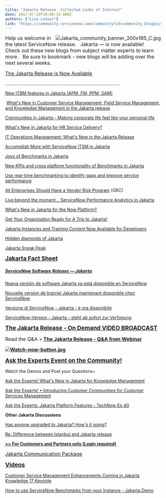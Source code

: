 ```yaml
---
title: "Jakarta Release  Collected Links of Interest"
date: 2017-07-19T19:09:33.000Z
authors: ["Lisa Latour"]
link: "https://community.servicenow.com/community?id=community_blog&sys_id=bdbdaaa9dbd0dbc01dcaf3231f961960"
---
```

<p><span style="font-size: 12pt;"><a _jive_internal="true" href="/blog/&quot;https:/docs.servicenow.com/category/jakarta:"><img   alt="Jakarta_community_banner_300x185_C.jpg" class="image-2 jive-image" src="537d2ffddb18dfc0b322f4621f961949.iix" style="height: auto; float: right;"/></a>Help us welcome in the latest ServiceNow release.   Jakarta — is now available!   Check out these new blogs from subject matter experts to learn more.   Be sure to bookmark - new blogs will be adding over the next several weeks. </span></p><p></p><p><span style="font-size: 12pt;"><a title="The Jakarta Release is Now Available" __default_attr="6978" __jive_macro_name="blogpost" class="jive_macro jive_macro_blogpost" data-orig-content="The Jakarta Release is Now Available" data-renderedposition="102.94999694824219_8_286_20" href="/community?id=community_blog&sys_id=e1fde22ddbd0dbc01dcaf3231f9619c7">The Jakarta Release is Now Available</a> </span></p><p><span>............................................................................................</span></p><p><span><a title="New ITBM features in Jakarta (APM, FM, PPM, SAM)" __default_attr="6973" __jive_macro_name="blogpost" class="jive_macro jive_macro_blogpost" data-orig-content="New ITBM features in Jakarta (APM, FM, PPM, SAM)" data-renderedposition="148.11666870117188_8_349_17" href="/community?id=community_blog&sys_id=5d3e2e6ddbd0dbc01dcaf3231f9619b4">New ITBM features in Jakarta (APM, FM, PPM, SAM)</a> </span></p><p><span>&#8232;<a title="What's New in Customer Service Management, Field Service Management, and Knowledge Management in the Jakarta release" __default_attr="6958" __jive_macro_name="blogpost" class="jive_macro jive_macro_blogpost" data-orig-content="What's New in Customer Service Management, Field Service Management, and Knowledge Management in the Jakarta release" data-renderedposition="169.11666870117188_8_814_17" href="/community?id=community_blog&sys_id=26dde6e9dbd0dbc01dcaf3231f9619e0">What's New in Customer Service Management, Field Service Management, and Knowledge Management in the Jakarta release</a> &#8232;</span></p><p><span><a title="Communities in Jakarta - Making corporate life feel like your personal life" __default_attr="6990" __jive_macro_name="blogpost" class="jive_macro jive_macro_blogpost" data-orig-content="Communities in Jakarta - Making corporate life feel like your personal life" data-renderedposition="190.11666870117188_8_474_17" href="/community?id=community_blog&sys_id=933e62addbd0dbc01dcaf3231f961949">Communities in Jakarta - Making corporate life feel like your personal life</a> </span></p><p><span><a title="What's New in Jakarta for HR Service Delivery?" __default_attr="6963" __jive_macro_name="blogpost" class="jive_macro jive_macro_blogpost" data-orig-content="What's New in Jakarta for HR Service Delivery?" data-renderedposition="211.11666870117188_8_314_17" href="/community?id=community_blog&sys_id=949caae1dbd0dbc01dcaf3231f9619f0">What's New in Jakarta for HR Service Delivery?</a> </span></p><p><span><a title="IT Operations Management: What's New in the Jakarta Release" __default_attr="6965" __jive_macro_name="blogpost" class="jive_macro jive_macro_blogpost" data-orig-content="IT Operations Management: What's New in the Jakarta Release" data-renderedposition="232.11666870117188_8_415_17" href="/community?id=community_blog&sys_id=9ddc6665dbd0dbc01dcaf3231f9619f4">IT Operations Management: What's New in the Jakarta Release</a> </span></p><p><span><a title="Accomplish More with ServiceNow ITSM in Jakarta" __default_attr="6907" __jive_macro_name="blogpost" class="jive_macro jive_macro_blogpost" data-orig-content="Accomplish More with ServiceNow ITSM in Jakarta" data-renderedposition="253.11666870117188_8_339_17" href="/community?id=community_blog&sys_id=894deee5dbd0dbc01dcaf3231f961935">Accomplish More with ServiceNow ITSM in Jakarta</a> </span></p><p><span><a title="Joys of Benchmarks in Jakarta" __default_attr="6918" __jive_macro_name="blogpost" class="jive_macro jive_macro_blogpost" data-orig-content="Joys of Benchmarks in Jakarta" data-renderedposition="274.1166687011719_8_212_17" href="/community?id=community_blog&sys_id=6c4daee5dbd0dbc01dcaf3231f961942">Joys of Benchmarks in Jakarta</a> </span></p><p><span><a title="New KPIs and cross platform functionality of Benchmarks in Jakarta" __default_attr="7029" __jive_macro_name="blogpost" class="jive_macro jive_macro_blogpost" data-orig-content="New KPIs and cross platform functionality of Benchmarks in Jakarta" data-renderedposition="295.1166687011719_8_444_17" href="/community?id=community_blog&sys_id=3b9dae69dbd0dbc01dcaf3231f9619f5">New KPIs and cross platform functionality of Benchmarks in Jakarta</a> </span></p><p><span><a title="Use real-time benchmarking to identify gaps and improve service performance" __default_attr="7048" __jive_macro_name="blogpost" class="jive_macro jive_macro_blogpost" data-orig-content="Use real-time benchmarking to identify gaps and improve service performance" data-renderedposition="316.1166687011719_8_509_17" href="/community?id=community_blog&sys_id=e3dd6ae9dbd0dbc01dcaf3231f9619a0">Use real-time benchmarking to identify gaps and improve service performance</a> </span></p><p><span><a title="All Enterprises Should Have a Vendor Risk Program" __default_attr="6989" __jive_macro_name="blogpost" class="jive_macro jive_macro_blogpost" data-orig-content="All Enterprises Should Have a Vendor Risk Program" data-renderedposition="337.1166687011719_8_340_17" href="/community?id=community_blog&sys_id=a23eee6ddbd0dbc01dcaf3231f96194c">All Enterprises Should Have a Vendor Risk Program</a> (GRC)</span></p><p><span><a title="Live beyond the moment… ServiceNow Performance Analytics in Jakarta" __default_attr="6960" __jive_macro_name="blogpost" class="jive_macro jive_macro_blogpost" data-orig-content="Live beyond the moment… ServiceNow Performance Analytics in Jakarta" data-renderedposition="358.1166687011719_8_477_17" href="/community?id=community_blog&sys_id=78aca225dbd0dbc01dcaf3231f96197b">Live beyond the moment… ServiceNow Performance Analytics in Jakarta</a> </span></p><p><span><a title="What's New in Jakarta for the Now Platform?" __default_attr="6979" __jive_macro_name="blogpost" class="jive_macro jive_macro_blogpost" data-orig-content="What's New in Jakarta for the Now Platform?" data-renderedposition="379.1166687011719_8_300_17" href="/community?id=community_blog&sys_id=ad3e6e6ddbd0dbc01dcaf3231f961956">What's New in Jakarta for the Now Platform?</a> </span></p><p><span><a title="Get Your Organization Ready for A Trip to Jakarta!" __default_attr="6961" __jive_macro_name="blogpost" class="jive_macro jive_macro_blogpost" data-orig-content="Get Your Organization Ready for A Trip to Jakarta!" data-renderedposition="400.1166687011719_8_330_17" href="/community?id=community_blog&sys_id=c49caae1dbd0dbc01dcaf3231f9619b4">Get Your Organization Ready for A Trip to Jakarta!</a> </span></p><p><span><a title="Jakarta Instances and Training Content Now Available for Developers" __default_attr="6893" __jive_macro_name="blogpost" class="jive_macro jive_macro_blogpost" data-orig-content="Jakarta Instances and Training Content Now Available for Developers" data-renderedposition="421.1166687011719_8_451_17" href="/community?id=community_blog&sys_id=a3fde62ddbd0dbc01dcaf3231f961988">Jakarta Instances and Training Content Now Available for Developers</a> </span></p><p><span><a title="Hidden diamonds of Jakarta" __default_attr="6890" __jive_macro_name="blogpost" class="jive_macro jive_macro_blogpost" data-orig-content="Hidden diamonds of Jakarta" data-renderedposition="442.1166687011719_8_196_17" href="/community?id=community_blog&sys_id=9aedaee9dbd0dbc01dcaf3231f961997">Hidden diamonds of Jakarta</a> </span></p><p><span><a title="Jakarta Sneak Peak" __default_attr="6818" __jive_macro_name="blogpost" class="jive_macro jive_macro_blogpost" data-orig-content="Jakarta Sneak Peak" data-renderedposition="463.1166687011719_8_143_17" href="/community?id=community_blog&sys_id=56bc2e25dbd0dbc01dcaf3231f961985">Jakarta Sneak Peak</a> </span></p><p></p><p></p><p><span style="text-decoration: underline; font-size: 14pt;"><strong>Jakarta Fact Sheet</strong></span></p><h5><a title="ServiceNow Software Release — Jakarta" __default_attr="7398" __jive_macro_name="document" class="jive_macro jive_macro_document" data-orig-content="ServiceNow Software Release — Jakarta" data-renderedposition="553.566650390625_8_292_18" href="/community?id=community_article&sys_id=055c66a1dbd0dbc01dcaf3231f96198e">ServiceNow Software Release — Jakarta</a></h5><p></p><p><a title="Nueva versión de software Jakarta ya está disponible en ServiceNow" __default_attr="7497" __jive_macro_name="document" class="jive_macro jive_macro_document" data-orig-content="Nueva versión de software Jakarta ya está disponible en ServiceNow" data-renderedposition="596.11669921875_8_451_17" href="/community?id=community_article&sys_id=9cecaa65dbd0dbc01dcaf3231f9619ea">Nueva versión de software Jakarta ya está disponible en ServiceNow</a></p><p><a title="Nouvelle version de logiciel Jakarta maintenant disponible chez ServiceNow" __default_attr="7496" __jive_macro_name="document" class="jive_macro jive_macro_document" data-orig-content="Nouvelle version de logiciel Jakarta maintenant disponible chez ServiceNow" data-renderedposition="617.11669921875_8_494_17" href="/community?id=community_article&sys_id=90ac6225dbd0dbc01dcaf3231f9619ed">Nouvelle version de logiciel Jakarta maintenant disponible chez ServiceNow</a></p><p><a title="Versione di ServiceNow - Jakarta - è ora disponibile" __default_attr="7494" __jive_macro_name="document" class="jive_macro jive_macro_document" data-orig-content="Versione di ServiceNow - Jakarta - è ora disponibile" data-renderedposition="638.11669921875_8_342_17" href="/community?id=community_article&sys_id=ff1c2e21dbd0dbc01dcaf3231f9619c4">Versione di ServiceNow - Jakarta - è ora disponibile</a></p><p><a title="ServiceNow-Version - Jakarta - steht ab sofort zur Verfügung" __default_attr="7495" __jive_macro_name="document" class="jive_macro jive_macro_document" data-orig-content="ServiceNow-Version - Jakarta - steht ab sofort zur Verfügung" data-renderedposition="659.11669921875_8_399_17" href="/community?id=community_article&sys_id=2e5ce6a1dbd0dbc01dcaf3231f9619cc">ServiceNow-Version - Jakarta - steht ab sofort zur Verfügung</a></p><p></p><p></p><p><span style="text-decoration: underline; font-size: 14pt;"><strong>The Jakarta Release - On Demand VIDEO BROADCAST</strong></span></p><p><span style="font-size: 12pt;">Read the Q&amp;A &gt;<strong> </strong><strong><a title="The Jakarta Release - Q&amp;A from Webinar" __default_attr="7743" __jive_macro_name="document" class="jive_macro jive_macro_document" data-orig-content="The Jakarta Release - Q&amp;amp;A from Webinar" data-renderedposition="749.9500122070312_128.0833282470703_331_20" href="/community?id=community_article&sys_id=2c6d6a29dbd0dbc01dcaf3231f961994">The Jakarta Release - Q&amp;A from Webinar</a> </strong></span></p><p><span style="font-size: 12pt;"><a href="https://www.servicenow.com/lpwbr/going-live-the-jakarta-release.html?referenceSource=community"><strong><img  __jive_id="325529" alt="Watch-now-button.jpg" class="image-2 jive-image" src="4970918edb94130468c1fb651f961901.iix"/></strong></a></span></p><p></p><p></p><p><span style="text-decoration: underline; font-size: 14pt;"><strong>Ask the Experts Event on the Community!</strong></span></p><p>Watch the Demos and Post your Questions~</p><p><a __default_attr="270595" __jive_macro_name="thread" class="jive_macro_thread jive_macro" data-orig-content="Ask the Experts! What's New in Jakarta for Knowledge Management" data-renderedposition="936.3499755859375_8_445_17" href="/community?id=community_question&sys_id=b605cf2ddbd8dbc01dcaf3231f961961" modifiedtitle="true" title="Ask the Experts! What's New in Jakarta for Knowledge Management">Ask the Experts! What's New in Jakarta for Knowledge Management</a></p><p><span class="meta"><a __default_attr="270596" __jive_macro_name="thread" class="jive_macro_thread jive_macro" data-orig-content="Ask the Experts! • Introducing Customer Communities for Customer Services Management" data-renderedposition="957.3499755859375_8_586_17" href="/community?id=community_question&sys_id=d1a04365db98dbc01dcaf3231f961999" modifiedtitle="true" title="Ask the Experts! • Introducing Customer Communities for Customer Services Management">Ask the Experts! • Introducing Customer Communities for Customer Services Management</a></span></p><p><span class="meta"><a title="Ask the Experts: Jakarta Platform Features - TechNow Ep 40" __default_attr="277093" __jive_macro_name="thread" class="jive_macro_thread jive_macro" data-orig-content="Ask the Experts: Jakarta Platform Features - TechNow Ep 40" data-renderedposition="978.3499755859375_8_398_17" href="/community?id=community_question&sys_id=5a250b6ddbd8dbc01dcaf3231f96199e">Ask the Experts: Jakarta Platform Features - TechNow Ep 40</a>   </span></p><p></p><p><strong><span class="meta">Other Jakarta Discussions</span></strong></p><p><span class="meta"><a title="Has anyone upgraded to Jakarta? How's it going?" __default_attr="1189217" __jive_macro_name="message" class="jive_macro jive_macro_message" data-orig-content="Has anyone upgraded to Jakarta? How's it going?" data-renderedposition="1041.3499755859375_8_333_17" href="/community?id=community_question&sys_id=3d3fb669db58dbc01dcaf3231f96196d">Has anyone upgraded to Jakarta? How's it going?</a> </span></p><p><span class="meta"><a title="Re: Difference between Istanbul and Jakarta release" __default_attr="1186159" __jive_macro_name="message" class="jive_macro jive_macro_message" data-orig-content="Re: Difference between Istanbul and Jakarta release" data-renderedposition="1062.3499755859375_8_344_17" href="/community?id=community_question&sys_id=439ff22ddb58dbc01dcaf3231f961936">Re: Difference between Istanbul and Jakarta release</a> </span></p><p></p><p><span style="text-decoration: underline;"><strong>&gt;&gt; For Customers and Partners only (Login required)</strong></span></p><p><span style="font-size: 12pt;"><a title="" _jive_internal="true" href="/community?id=community_article&sys_id=76ac6625dbd0dbc01dcaf3231f96198d">Jakarta Communication Package</a></span></p><p></p><p><span style="text-decoration: underline; font-size: 14pt;"><strong><span class="meta">Videos</span></strong></span></p><p><span class="meta"><a title="Customer Service Management Enhancements Coming in Jakarta Knowledge 17 Keynote" __default_attr="9277" __jive_macro_name="videolink" class="jive_macro jive_macro_videolink" data-orig-content="Customer Service Management Enhancements Coming in Jakarta Knowledge 17 Keynote" data-renderedposition="1198.3499755859375_8_580_17" href="undefined9277">Customer Service Management Enhancements Coming in Jakarta Knowledge 17 Keynote</a> </span></p><p><span class="meta"><a title="How to use ServiceNow Benchmarks from your Instance - Jakarta Demo" __default_attr="9350" __jive_macro_name="videolink" class="jive_macro jive_macro_videolink" data-orig-content="How to use ServiceNow Benchmarks from your Instance - Jakarta Demo" data-renderedposition="1219.3499755859375_8_473_17" href="undefined9350">How to use ServiceNow Benchmarks from your Instance - Jakarta Demo</a> </span></p>